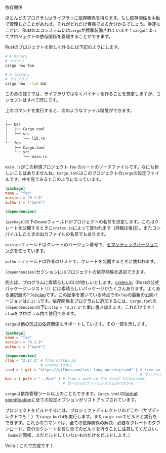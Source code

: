 <!--
# Dependencies
-->
依存関係

<!--
Most programs have dependencies on some libraries. If you have ever managed
dependencies by hand, you know how much of a pain this can be. Luckily, the Rust
ecosystem comes standard with `cargo`! `cargo` can manage dependencies for a
project.
-->
ほとんどのプログラムはライブラリに依存関係を持ちます。もし依存関係を手動で管理したことがあれば、それがどれだけ苦痛であるか分かるでしょう。幸運なことに、Rustのエコシステムには`cargo`が標準装備されています！`cargo`によってプロジェクトの依存関係を管理することができます。

<!--
To create a new Rust project,
-->
Rustのプロジェクトを新しく作るには下記のようにします。

```sh
# A binary
# バイナリ
cargo new foo

# A library
# ライブラリ
cargo new --lib bar
```

<!--
For the rest of this chapter, let's assume we are making a binary, rather than
a library, but all of the concepts are the same.
-->
この章の残りでは、ライブラリではなくバイナリを作ることを想定しますが、コンセプトはすべて同じです。

<!--
After the above commands, you should see a file hierarchy like this:
-->
上のコマンドを実行すると、次のようなファイル階層ができます。

```txt
.
├── bar
│   ├── Cargo.toml
│   └── src
│       └── lib.rs
└── foo
    ├── Cargo.toml
    └── src
        └── main.rs
```

<!--
The `main.rs` is the root source file for your new `foo` project -- nothing new there.
The `Cargo.toml` is the config file for `cargo` for this project. If you
look inside it, you should see something like this:
-->
`main.rs`がこの新規プロジェクト `foo` のルートのソースファイルです。なにも新しいことはありませんね。`Cargo.toml`はこのプロジェクトの`cargo`の設定ファイルです。中を見てみるとこのようになっています。

```toml
[package]
name = "foo"
version = "0.1.0"
authors = ["mark"]

[dependencies]
```

<!--
The `name` field under `[package]` determines the name of the project. This is
used by `crates.io` if you publish the crate (more later). It is also the name
of the output binary when you compile.
-->
`[package]`の下の`name`フィールドがプロジェクトの名前を決定します。これはクレートを公開するときに`crates.io`によって使われます（詳細は後述）。またコンパイルしたときの出力ファイルの名前でもあります。

<!--
The `version` field is a crate version number using [Semantic
Versioning](http://semver.org/).
-->
`version`フィールドはクレートのバージョン番号で、[セマンティックバージョニング](http://semver.org/)を使っています。

<!--
The `authors` field is a list of authors used when publishing the crate.
-->
`authors`フィールドは作者のリストで、クレートを公開するときに使われます。

<!--
The `[dependencies]` section lets you add dependencies for your project.
-->
`[dependencies]`セクションにはプロジェクトの依存関係を追加できます。

<!--
For example, suppose that we want our program to have a great CLI. You can find
lots of great packages on [crates.io](https://crates.io) (the official Rust
package registry). One popular choice is [clap](https://crates.io/crates/clap).
As of this writing, the most recent published version of `clap` is `2.27.1`. To
add a dependency to our program, we can simply add the following to our
`Cargo.toml` under `[dependencies]`: `clap = "2.27.1"`. And that's it! You can start using
`clap` in your program.
-->
例えば、プログラムに素晴らしいCLIが欲しいとします。[crates.io](https://crates.io)（Rustの公式パッケージレジストリ）には素晴らしいパッケージがたくさんあります。よくある選択肢の1つは[clap](https://crates.io/crates/clap)です。この記事を書いている時点での`clap`の最新の公開バージョンは`2.27.1`です。依存関係をプログラムに追加するには、`Cargo.toml`の`[dependencies]`の下に`clap = "2.27.1"`と単に書き加えます。これだけです！`clap`をプログラム内で使用できます。

<!--
`cargo` also supports [other types of dependencies][dependencies]. Here is just
a small sampling:
-->
`cargo`は[他の形式の依存関係][dependencies]もサポートしています。その一部を示します。

```toml
[package]
name = "foo"
version = "0.1.0"
authors = ["mark"]

[dependencies]
clap = "2.27.1" # from crates.io
                # crates.ioから
rand = { git = "https://github.com/rust-lang-nursery/rand" } # from online repo
                                                             # オンラインのレポジトリから
bar = { path = "../bar" } # from a path in the local filesystem
                          # ローカルのファイルシステムのパスから
```

<!--
`cargo` is more than a dependency manager. All of the available
configuration options are listed in the [format specification][manifest] of
`Cargo.toml`.
-->
`cargo`は依存管理ツール以上のこともできます。`Cargo.toml`の[format specification][manifest]に全ての設定オプションがリストアップされています。

<!--
To build our project we can execute `cargo build` anywhere in the project
directory (including subdirectories!). We can also do `cargo run` to build and
run. Notice that these commands will resolve all dependencies, download crates
if needed, and build everything, including your crate. (Note that it only
rebuilds what it has not already built, similar to `make`).
-->
プロジェクトをビルドするには、プロジェクトディレクトリのどこか（サブディレクトでも！）で`cargo build`を実行します。また`cargo run`でビルドと実行をできます。これらのコマンドは、全ての依存関係の解決、必要なクレートのダウンロード、自分のクレートを含む全てのビルドを行うことに注意してください。（`make`と同様、まだビルドしていないものだけをビルドします。）

<!--
Voila! That's all there is to it!
-->
Voila！これで完成です！


[manifest]: https://doc.rust-lang.org/cargo/reference/manifest.html
[dependencies]: https://doc.rust-lang.org/cargo/reference/specifying-dependencies.html
